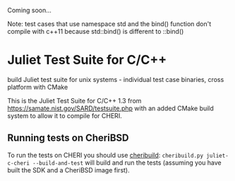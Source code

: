 Coming soon...

Note: test cases that use namespace std and the bind() function don't compile with c++11 because std::bind() is different to ::bind()

# Juliet Test Suite for C/C++

build Juliet test suite for unix systems - individual test case binaries, cross platform with CMake

This is the Juliet Test Suite for C/C++ 1.3 from https://samate.nist.gov/SARD/testsuite.php
with an added CMake build system to allow it to compile for CHERI.

## Running tests on CheriBSD

To run the tests on CHERI you should use [cheribuild](https://github.com/CTSRD-CHERI/cheribuild):
`cheribuild.py juliet-c-cheri --build-and-test` will build and run the tests (assuming you have built the SDK and a CheriBSD image first). 

